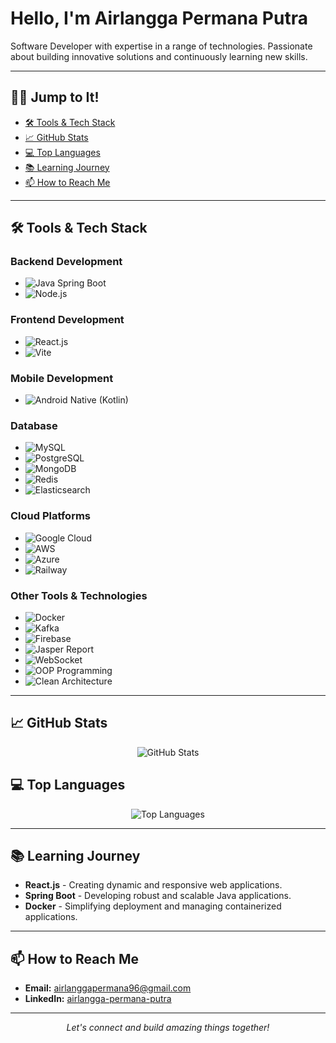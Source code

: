 <h1>Hello, I'm Airlangga Permana Putra</h1>
<p>
  Software Developer with expertise in a range of technologies. Passionate about building innovative solutions and continuously learning new skills. 
</p>

---

## 🏃‍♂️ Jump to It!

- [🛠️ Tools & Tech Stack](#-tools--tech-stack)
- [📈 GitHub Stats](#-github-stats)
- [💻 Top Languages](#-top-languages)
- [📚 Learning Journey](#-learning-journey)
- [📫 How to Reach Me](#-how-to-reach-me)

---

## 🛠️ Tools & Tech Stack

### **Backend Development**
- ![Java Spring Boot](https://img.shields.io/badge/Java%20Spring%20Boot-007396?style=flat&logo=springboot&logoColor=white)
- ![Node.js](https://img.shields.io/badge/Node.js-339933?style=flat&logo=node.js&logoColor=white)

### **Frontend Development**
- ![React.js](https://img.shields.io/badge/React.js-61DAFB?style=flat&logo=react&logoColor=black)
- ![Vite](https://img.shields.io/badge/Vite-646CFF?style=flat&logo=vite&logoColor=white)

### **Mobile Development**
- ![Android Native (Kotlin)](https://img.shields.io/badge/Android%20Native%20(Kotlin)-3DDC84?style=flat&logo=android&logoColor=white)

### **Database**
- ![MySQL](https://img.shields.io/badge/MySQL-4479A1?style=flat&logo=mysql&logoColor=white)
- ![PostgreSQL](https://img.shields.io/badge/PostgreSQL-336791?style=flat&logo=postgresql&logoColor=white)
- ![MongoDB](https://img.shields.io/badge/MongoDB-47A248?style=flat&logo=mongodb&logoColor=white)
- ![Redis](https://img.shields.io/badge/Redis-D82C20?style=flat&logo=redis&logoColor=white)
- ![Elasticsearch](https://img.shields.io/badge/Elasticsearch-005571?style=flat&logo=elasticsearch&logoColor=white)

### **Cloud Platforms**
- ![Google Cloud](https://img.shields.io/badge/Google%20Cloud-4285F4?style=flat&logo=googlecloud&logoColor=white)
- ![AWS](https://img.shields.io/badge/AWS-232F3E?style=flat&logo=amazonaws&logoColor=white)
- ![Azure](https://img.shields.io/badge/Azure-0078D4?style=flat&logo=microsoftazure&logoColor=white)
- ![Railway](https://img.shields.io/badge/Railway-6D5BFF?style=flat&logo=railway&logoColor=white)

### **Other Tools & Technologies**
- ![Docker](https://img.shields.io/badge/Docker-2496ED?style=flat&logo=docker&logoColor=white)
- ![Kafka](https://img.shields.io/badge/Kafka-231F20?style=flat&logo=apachekafka&logoColor=white)
- ![Firebase](https://img.shields.io/badge/Firebase-FFCA28?style=flat&logo=firebase&logoColor=white)
- ![Jasper Report](https://img.shields.io/badge/Jasper%20Report-2C8EBB?style=flat&logo=jasperreports&logoColor=white)
- ![WebSocket](https://img.shields.io/badge/WebSocket-4F5D95?style=flat&logo=websocket&logoColor=white)
- ![OOP Programming](https://img.shields.io/badge/OOP%20Programming-000000?style=flat&logo=java&logoColor=white)
- ![Clean Architecture](https://img.shields.io/badge/Clean%20Architecture-8C8C8C?style=flat&logo=architecture&logoColor=white)

---

## 📈 GitHub Stats

<p align="center">
  <img src="https://github-readme-stats.vercel.app/api?username=airlangga2403&show_icons=true&theme=radical" alt="GitHub Stats">
</p>

## 💻 Top Languages

<p align="center">
  <img src="https://github-readme-stats.vercel.app/api/top-langs/?username=airlangga2403&layout=compact" alt="Top Languages">
</p>

---

## 📚 Learning Journey

- **React.js** - Creating dynamic and responsive web applications.
- **Spring Boot** - Developing robust and scalable Java applications.
- **Docker** - Simplifying deployment and managing containerized applications.

---

## 📫 How to Reach Me

- **Email:** [airlanggapermana96@gmail.com](mailto:airlanggapermana96@gmail.com)
- **LinkedIn:** [airlangga-permana-putra](https://www.linkedin.com/in/airlangga-permana-putra-53599b1b7/)
---

<p align="center">
  <i>Let's connect and build amazing things together!</i>
</p>
